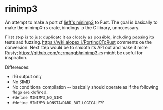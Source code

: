 # rinimp3
An attempt to make a port of [lieff's minimp3](https://github.com/lieff/minimp3) to Rust.  The goal is basically to make the minimp3-rs crate, bindings to the C library, unnecessary.

First step is to just duplicate it as closely as possible, including passing its tests and fuzzing. https://wiki.alopex.li/PortingCToRust comments on the conversion. Next step would be to smooth its API out and make it more Rusty; https://github.com/germangb/minimp3-rs might be useful for inspiration.

Differences:

 * i16 output only
 * No SIMD
 * No conditional compilation -- basically should operate as if the following flags are defined:
  * `#define MINIMP3_NO_SIMD`
  * `#define MINIMP3_NONSTANDARD_BUT_LOGICAL`???
